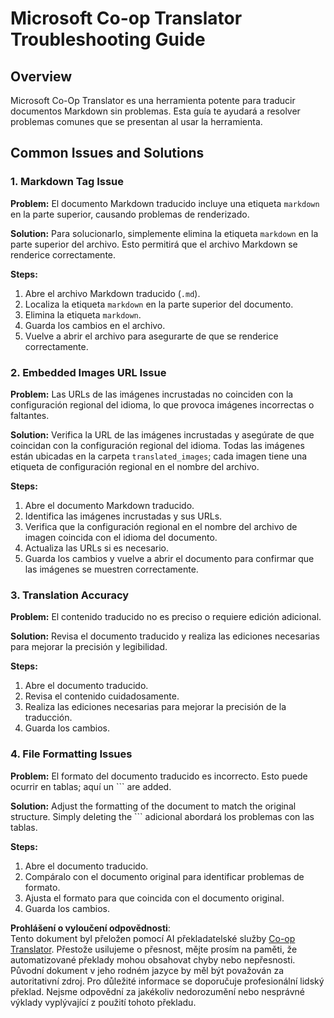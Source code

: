 <!--
CO_OP_TRANSLATOR_METADATA:
{
  "original_hash": "0788d7ebe4876c9be89132f48e09b26d",
  "translation_date": "2025-06-12T12:30:16+00:00",
  "source_file": "getting_started/troubleshooting.md",
  "language_code": "cs"
}
-->
# Microsoft Co-op Translator Troubleshooting Guide


## Overview
Microsoft Co-Op Translator es una herramienta potente para traducir documentos Markdown sin problemas. Esta guía te ayudará a resolver problemas comunes que se presentan al usar la herramienta.

## Common Issues and Solutions

### 1. Markdown Tag Issue
**Problem:** El documento Markdown traducido incluye una etiqueta `markdown` en la parte superior, causando problemas de renderizado.

**Solution:** Para solucionarlo, simplemente elimina la etiqueta `markdown` en la parte superior del archivo. Esto permitirá que el archivo Markdown se renderice correctamente.

**Steps:**
1. Abre el archivo Markdown traducido (`.md`).
2. Localiza la etiqueta `markdown` en la parte superior del documento.
3. Elimina la etiqueta `markdown`.
4. Guarda los cambios en el archivo.
5. Vuelve a abrir el archivo para asegurarte de que se renderice correctamente.

### 2. Embedded Images URL Issue
**Problem:** Las URLs de las imágenes incrustadas no coinciden con la configuración regional del idioma, lo que provoca imágenes incorrectas o faltantes.

**Solution:** Verifica la URL de las imágenes incrustadas y asegúrate de que coincidan con la configuración regional del idioma. Todas las imágenes están ubicadas en la carpeta `translated_images`; cada imagen tiene una etiqueta de configuración regional en el nombre del archivo.

**Steps:**
1. Abre el documento Markdown traducido.
2. Identifica las imágenes incrustadas y sus URLs.
3. Verifica que la configuración regional en el nombre del archivo de imagen coincida con el idioma del documento.
4. Actualiza las URLs si es necesario.
5. Guarda los cambios y vuelve a abrir el documento para confirmar que las imágenes se muestren correctamente.

### 3. Translation Accuracy
**Problem:** El contenido traducido no es preciso o requiere edición adicional.

**Solution:** Revisa el documento traducido y realiza las ediciones necesarias para mejorar la precisión y legibilidad.

**Steps:**
1. Abre el documento traducido.
2. Revisa el contenido cuidadosamente.
3. Realiza las ediciones necesarias para mejorar la precisión de la traducción.
4. Guarda los cambios.

### 4. File Formatting Issues
**Problem:** El formato del documento traducido es incorrecto. Esto puede ocurrir en tablas; aquí un ``` are added.

**Solution:** Adjust the formatting of the document to match the original structure. Simply deleting the ``` adicional abordará los problemas con las tablas.

**Steps:**
1. Abre el documento traducido.
2. Compáralo con el documento original para identificar problemas de formato.
3. Ajusta el formato para que coincida con el documento original.
4. Guarda los cambios.

**Prohlášení o vyloučení odpovědnosti**:  
Tento dokument byl přeložen pomocí AI překladatelské služby [Co-op Translator](https://github.com/Azure/co-op-translator). Přestože usilujeme o přesnost, mějte prosím na paměti, že automatizované překlady mohou obsahovat chyby nebo nepřesnosti. Původní dokument v jeho rodném jazyce by měl být považován za autoritativní zdroj. Pro důležité informace se doporučuje profesionální lidský překlad. Nejsme odpovědní za jakékoliv nedorozumění nebo nesprávné výklady vyplývající z použití tohoto překladu.